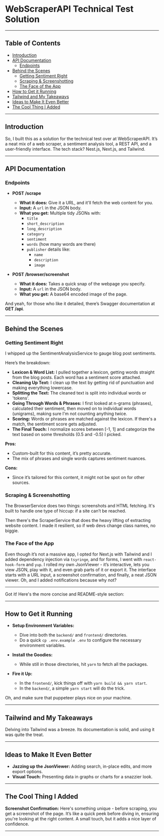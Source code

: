 # WebScraperAPI Technical Test Solution

---

## Table of Contents

- [Introduction](#introduction)
- [API Documentation](#api-documentation)
  - [Endpoints](#endpoints)
- [Behind the Scenes](#behind-the-scenes)
  - [Getting Sentiment Right](#getting-sentiment-right)
  - [Scraping & Screenshotting](#scraping--screenshotting)
  - [The Face of the App](#the-face-of-the-app)
- [How to Get it Running](#how-to-get-it-running)
- [Tailwind and My Takeaways](#tailwind-and-my-takeaways)
- [Ideas to Make It Even Better](#ideas-to-make-it-even-better)
- [The Cool Thing I Added](#the-cool-thing-i-added)

---

## Introduction

So, I built this as a solution for the technical test over at WebScraperAPI. It’s a neat mix of a web scraper, a sentiment analysis tool, a REST API, and a user-friendly interface. The tech stack? Nest.js, Next.js, and Tailwind.

---

## API Documentation

### Endpoints

- **POST /scrape**

  - **What it does:** Give it a URL, and it'll fetch the web content for you.
  - **Input:** A `url` in the JSON body.
  - **What you get:** Multiple tidy JSONs with:
    - `title`
    - `short_description`
    - `long_description`
    - `category`
    - `sentiment`
    - `words` (how many words are there)
    - `publisher` details like:
      - `name`
      - `description`
      - `image`

- **POST /browser/screenshot**
  - **What it does:** Takes a quick snap of the webpage you specify.
  - **Input:** A `url` in the JSON body.
  - **What you get:** A base64 encoded image of the page.

And yeah, for those who like it detailed, there’s Swagger documentation at **GET /api**.

---

## Behind the Scenes

### Getting Sentiment Right

I whipped up the SentimentAnalysisService to gauge blog post sentiments.

Here’s the breakdown:

- **Lexicon & Word List:** I pulled together a lexicon, getting words straight from the blog posts. Each word has a sentiment score attached.
- **Cleaning Up Text:** I clean up the text by getting rid of punctuation and making everything lowercase.
- **Splitting the Text:** The cleaned text is split into individual words or 'tokens'.
- **Going Through Words & Phrases:** I first looked at n-grams (phrases), calculated their sentiment, then moved on to individual words (unigrams), making sure I'm not counting anything twice.
- **Scoring:** Words or phrases are matched against the lexicon. If there's a match, the sentiment score gets adjusted.
- **The Final Touch:** I normalize scores between [-1, 1] and categorize the text based on some thresholds (0.5 and -0.5) I picked.

**Pros:**

- Custom-built for this content, it’s pretty accurate.
- The mix of phrases and single words captures sentiment nuances.

**Cons:**

- Since it’s tailored for this content, it might not be spot on for other sources.

### Scraping & Screenshotting

The BrowserService does two things: screenshots and HTML fetching. It's built to handle one type of hiccup: if a site can’t be reached.

Then there's the ScraperService that does the heavy lifting of extracting website content. I made it resilient, so if web devs change class names, no biggie.

### The Face of the App

Even though it’s not a massive app, I opted for Next.js with Tailwind and I added dependency injection via `tsyringe`, and for forms, I went with `react-hook-form` and `yup`. I rolled my own JsonViewer - it’s interactive, lets you view JSON, play with it, and even grab parts of it or export it. The interface starts with a URL input, a screenshot confirmation, and finally, a neat JSON viewer. Oh, and I added notifications because why not?

---

Got it! Here's the more concise and README-style section:

---

## How to Get it Running

- **Setup Environment Variables:**

  - Dive into both the `backend/` and `frontend/` directories.
  - Do a quick `cp .env.example .env` to configure the necessary environment variables.

- **Install the Goodies:**

  - While still in those directories, hit `yarn` to fetch all the packages.

- **Fire it Up:**
  - In the `frontend/`, kick things off with `yarn build && yarn start`.
  - In the `backend/`, a simple `yarn start` will do the trick.

Oh, and make sure that puppeteer plays nice on your machine.

---

## Tailwind and My Takeaways

Delving into Tailwind was a breeze. Its documentation is solid, and using it was quite the treat.

---

## Ideas to Make It Even Better

- **Jazzing up the JsonViewer:** Adding search, in-place edits, and more export options.
- **Visual Touch:** Presenting data in graphs or charts for a snazzier look.

---

## The Cool Thing I Added

**Screenshot Confirmation:** Here's something unique - before scraping, you get a screenshot of the page. It’s like a quick peek before diving in, ensuring you're looking at the right content. A small touch, but it adds a nice layer of confidence.

---

